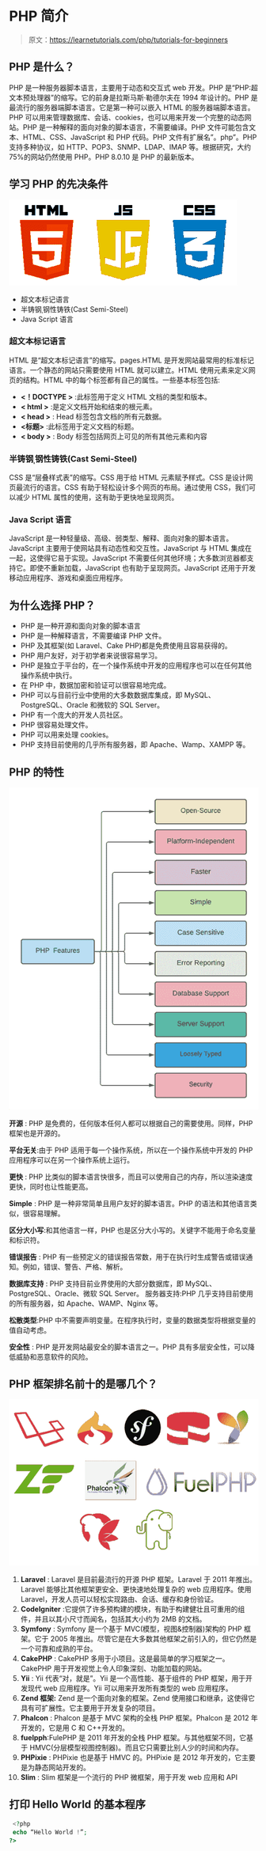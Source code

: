 # PHP 简介

> 原文：<https://learnetutorials.com/php/tutorials-for-beginners>

## PHP 是什么？

PHP 是一种服务器脚本语言，主要用于动态和交互式 web 开发。PHP 是“PHP:超文本预处理器”的缩写。它的前身是拉斯马斯·勒德尔夫在 1994 年设计的。PHP 是最流行的服务器端脚本语言。它是第一种可以嵌入 HTML 的服务器端脚本语言。PHP 可以用来管理数据库、会话、cookies，也可以用来开发一个完整的动态网站。PHP 是一种解释的面向对象的脚本语言，不需要编译。PHP 文件可能包含文本、HTML、CSS、JavaScript 和 PHP 代码。PHP 文件有扩展名”。php”。PHP 支持多种协议，如 HTTP、POP3、SNMP、LDAP、IMAP 等。根据研究，大约 75%的网站仍然使用 PHP。PHP 8.0.10 是 PHP 的最新版本。

## 学习 PHP 的先决条件

![Prerequisite For Learning PHP](img/02cf1d723d4abd81a8ab3cae24cd4ba2.png)

*   超文本标记语言
*   半铸钢ˌ钢性铸铁(Cast Semi-Steel)
*   Java Script 语言

### 超文本标记语言

HTML 是“超文本标记语言”的缩写。pages.HTML 是开发网站最常用的标准标记语言。一个静态的网站只需要使用 HTML 就可以建立。HTML 使用元素来定义网页的结构。HTML 中的每个标签都有自己的属性。一些基本标签包括:

*   **<！DOCTYPE >** :此标签用于定义 HTML 文档的类型和版本。
*   **< html >** :是定义文档开始和结束的根元素。
*   **< head >** : Head 标签包含文档的所有元数据。
*   **<标题>** :此标签用于定义文档的标题。
*   **< body >** : Body 标签包括网页上可见的所有其他元素和内容

### 半铸钢ˌ钢性铸铁(Cast Semi-Steel)

CSS 是“层叠样式表”的缩写。CSS 用于给 HTML 元素赋予样式。CSS 是设计网页最流行的语言。CSS 有助于轻松设计多个网页的布局。通过使用 CSS，我们可以减少 HTML 属性的使用，这有助于更快地呈现网页。

### Java Script 语言

JavaScript 是一种轻量级、高级、弱类型、解释、面向对象的脚本语言。JavaScript 主要用于使网站具有动态性和交互性。JavaScript 与 HTML 集成在一起，这使得它易于实现。JavaScript 不需要任何其他环境；大多数浏览器都支持它。即使不重新加载，JavaScript 也有助于呈现网页。JavaScript 还用于开发移动应用程序、游戏和桌面应用程序。

## 为什么选择 PHP？

*   PHP 是一种开源和面向对象的脚本语言
*   PHP 是一种解释语言，不需要编译 PHP 文件。
*   PHP 及其框架(如 Laravel、Cake PHP)都是免费使用且容易获得的。
*   PHP 用户友好，对于初学者来说很容易学习。
*   PHP 是独立于平台的，在一个操作系统中开发的应用程序也可以在任何其他操作系统中执行。
*   在 PHP 中，数据加密和验证可以很容易地完成。
*   PHP 可以与目前行业中使用的大多数数据库集成，即 MySQL、PostgreSQL、Oracle 和微软的 SQL Server。
*   PHP 有一个庞大的开发人员社区。
*   PHP 很容易处理文件。
*   PHP 可以用来处理 cookies。
*   PHP 支持目前使用的几乎所有服务器，即 Apache、Wamp、XAMPP 等。

## PHP 的特性

![Features of PHP](img/0c87f8ebbd887ebd11db44d85e875a34.png)

**开源** : PHP 是免费的，任何版本任何人都可以根据自己的需要使用。同样，PHP 框架也是开源的。

**平台无关**:由于 PHP 适用于每一个操作系统，所以在一个操作系统中开发的 PHP 应用程序可以在另一个操作系统上运行。

**更快** : PHP 比类似的脚本语言快很多，而且可以使用自己的内存，所以渲染速度更快，同时也让性能更高。

**Simple** : PHP 是一种非常简单且用户友好的脚本语言。PHP 的语法和其他语言类似，很容易理解。

**区分大小写**:和其他语言一样，PHP 也是区分大小写的。关键字不能用于命名变量和标识符。

**错误报告** : PHP 有一些预定义的错误报告常数，用于在执行时生成警告或错误通知。例如，错误、警告、严格、解析。

**数据库支持** : PHP 支持目前业界使用的大部分数据库，即 MySQL、PostgreSQL、Oracle、微软 SQL Server。
服务器支持:PHP 几乎支持目前使用的所有服务器，如 Apache、WAMP、Nginx 等。

**松散类型**:PHP 中不需要声明变量。在程序执行时，变量的数据类型将根据变量的值自动考虑。

**安全性** : PHP 是开发网站最安全的脚本语言之一。PHP 具有多层安全性，可以降低威胁和恶意软件的风险。

## PHP 框架排名前十的是哪几个？

![Frameworks of PHP](img/a0763a4e976cd12e2202cc3f8af60c2d.png)

1.  **Laravel** : Laravel 是目前最流行的开源 PHP 框架。Laravel 于 2011 年推出。Laravel 能够比其他框架更安全、更快速地处理复杂的 web 应用程序。使用 Laravel，开发人员可以轻松实现路由、会话、缓存和身份验证。
2.  **CodeIgniter** :它提供了许多预构建的模块，有助于构建健壮且可重用的组件，并且以其小尺寸而闻名，包括其大小约为 2MB 的文档。
3.  **Symfony** : Symfony 是一个基于 MVC(模型，视图&控制器)架构的 PHP 框架。它于 2005 年推出。尽管它是在大多数其他框架之前引入的，但它仍然是一个可靠和成熟的平台。
4.  **CakePHP** : CakePHP 多用于小项目。这是最简单的学习框架之一。CakePHP 用于开发视觉上令人印象深刻、功能加载的网站。
5.  **Yii** : Yii 代表“对，就是”。Yii 是一个高性能、基于组件的 PHP 框架，用于开发现代 web 应用程序。Yii 可以用来开发所有类型的 web 应用程序。
6.  **Zend 框架:** Zend 是一个面向对象的框架。Zend 使用接口和继承，这使得它具有可扩展性。它主要用于开发复杂的项目。
7.  **Phalcon** : Phalcon 是基于 MVC 架构的全栈 PHP 框架。Phalcon 是 2012 年开发的，它是用 C 和 C++开发的。
8.  **fuelpph**:FulePHP 是 2011 年开发的全栈 PHP 框架。与其他框架不同，它基于 HMVC(分层模型视图控制器)。而且它只需要比别人少的时间和内存。
9.  **PHPixie** : PHPixie 也是基于 HMVC 的。PHPixie 是 2012 年开发的，它主要是为静态网站开发的。
10.  **Slim** : Slim 框架是一个流行的 PHP 微框架，用于开发 web 应用和 API

## 打印 Hello World 的基本程序

```php
 <?php
 echo “Hello World !”;
?> 

```
